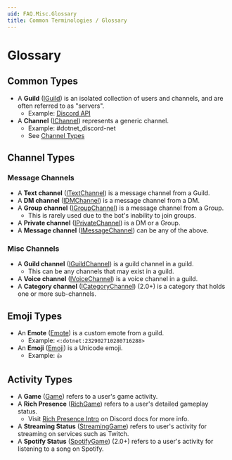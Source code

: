 ```yaml
---
uid: FAQ.Misc.Glossary
title: Common Terminologies / Glossary
---
```


# Glossary

## Common Types

* A **Guild** ([IGuild]) is an isolated collection of users and
channels, and are often referred to as "servers".
	- Example: [Discord API](https://discord.gg/jkrBmQR)
* A **Channel** ([IChannel]) represents a generic channel.
	- Example: #dotnet_discord-net
	- See [Channel Types](#channel-types)
	
[IGuild]: xref:Discord.IGuild
[IChannel]: xref:Discord.IChannel

## Channel Types

### Message Channels
* A **Text channel** ([ITextChannel]) is a message channel from a
Guild.
* A **DM channel** ([IDMChannel]) is a message channel from a DM.
* A **Group channel** ([IGroupChannel]) is a message channel from a
Group.
	- This is rarely used due to the bot's inability to join groups.
* A **Private channel** ([IPrivateChannel]) is a DM or a Group.
* A **Message channel** ([IMessageChannel]) can be any of the above.

### Misc Channels
* A **Guild channel** ([IGuildChannel]) is a guild channel in a guild.
	- This can be any channels that may exist in a guild.
* A **Voice channel** ([IVoiceChannel]) is a voice channel in a guild.
* A **Category channel** ([ICategoryChannel]) (2.0+) is a category that
holds one or more sub-channels.

[IGuildChannel]: xref:Discord.IGuildChannel
[IMessageChannel]: xref:Discord.IMessageChannel
[ITextChannel]: xref:Discord.ITextChannel
[IGroupChannel]: xref:Discord.IGroupChannel
[IDMChannel]: xref:Discord.IDMChannel
[IPrivateChannel]: xref:Discord.IPrivateChannel
[IVoiceChannel]: xref:Discord.IVoiceChannel
[ICategoryChannel]: xref:Discord.ICategoryChannel

## Emoji Types

* An **Emote** ([Emote]) is a custom emote from a guild.
	- Example: `<:dotnet:232902710280716288>`
* An **Emoji** ([Emoji]) is a Unicode emoji.
	- Example: `👍`

[Emote]: xref:Discord.Emote
[Emoji]: xref:Discord.Emoji

## Activity Types

* A **Game** ([Game]) refers to a user's game activity.
* A **Rich Presence** ([RichGame]) refers to a user's detailed
gameplay status.
	- Visit [Rich Presence Intro] on Discord docs for more info.
* A **Streaming Status** ([StreamingGame]) refers to user's activity
for streaming on services such as Twitch.
* A **Spotify Status** ([SpotifyGame]) (2.0+) refers to a user's
activity for listening to a song on Spotify.

[Game]: xref:Discord.Game
[RichGame]: xref:Discord.RichGame
[StreamingGame]: xref:Discord.StreamingGame
[SpotifyGame]: xref:Discord.SpotifyGame
[Rich Presence Intro]: https://discordapp.com/developers/docs/rich-presence/best-practices